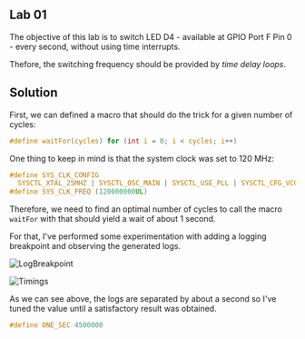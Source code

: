 ## Lab 01

The objective of this lab is to switch LED D4 - available at GPIO Port F Pin 0 - every second, without using time interrupts.

Thefore, the switching frequency should be provided by _time delay loops_.

## Solution

First, we can defined a macro that should do the trick for a given number of cycles:

```c
#define waitFor(cycles) for (int i = 0; i < cycles; i++)
```

One thing to keep in mind is that the system clock was set to 120 MHz:
```c
#define SYS_CLK_CONFIG                                                         \
  SYSCTL_XTAL_25MHZ | SYSCTL_OSC_MAIN | SYSCTL_USE_PLL | SYSCTL_CFG_VCO_480
#define SYS_CLK_FREQ (120000000UL)
```

Therefore, we need to find an optimal number of cycles to call the macro `waitFor` with that should yield a wait of about 1 second.

For that, I've performed some experimentation with adding a logging breakpoint and observing the generated logs.

![LogBreakpoint](https://user-images.githubusercontent.com/20388082/122680959-508cc800-d1c8-11eb-8b29-082bb61ef34c.png)

![Timings](https://user-images.githubusercontent.com/20388082/122680811-8aa99a00-d1c7-11eb-939d-82a6c96d9fdb.png)

As we can see above, the logs are separated by about a second so I've tuned the value
until a satisfactory result was obtained.

```c
#define ONE_SEC 4500000
```